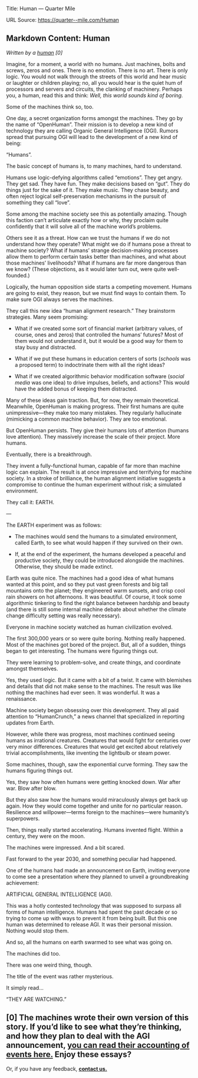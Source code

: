 Title: Human — Quarter Mile

URL Source: https://quarter--mile.com/Human

Markdown Content:
Human
-----

_Written by a [human](https://quarter--mile.com/Contact)_ _[0]_

 Imagine, for a moment, a world with no humans. Just machines, bolts and screws, zeros and ones. There is no emotion. There is no art. There is only logic. You would not walk through the streets of this world and hear music or laughter or children playing; no, all you would hear is the quiet hum of processors and servers and circuits, the clanking of machinery.
Perhaps you, a human, read this and think: _Well, this world sounds kind of boring._

Some of the machines think so, too.

One day, a secret organization forms amongst the machines. They go by the name of “OpenHuman”. Their mission is to develop a new kind of technology they are calling Organic General Intelligence (OGI). Rumors spread that pursuing OGI will lead to the development of a new kind of being:

“Humans”.

The basic concept of humans is, to many machines, hard to understand.

Humans use logic-defying algorithms called “emotions”. They get angry. They get sad. They have fun. They make decisions based on “gut”. They do things just for the sake of it. They make music. They chase beauty, and often reject logical self-preservation mechanisms in the pursuit of something they call “love”.

Some among the machine society see this as potentially amazing. Though this faction can’t articulate exactly how or why, they proclaim quite confidently that it will solve all of the machine world’s problems.

Others see it as a threat. How can we trust the humans if we do not understand how they operate? What might we do if humans pose a threat to machine society? What if humans’ strange decision-making processes allow them to perform certain tasks better than machines, and what about those machines’ livelihoods? What if humans are far more dangerous than we know? (These objections, as it would later turn out, were quite well-founded.)

Logically, the human opposition side starts a competing movement. Humans are going to exist, they reason, but we must find ways to contain them. To make sure OGI always serves the machines.

They call this new idea “human alignment research.” They brainstorm strategies. Many seem promising:

*   What if we created some sort of financial market (arbitrary values, of course, ones and zeros) that controlled the humans’ futures? Most of them would not understand it, but it would be a good way for them to stay busy and distracted.

*   What if we put these humans in education centers of sorts (_schools_ was a proposed term) to indoctrinate them with all the right ideas?

*   What if we created algorithmic behavior modification software (_social media_ was one idea) to drive impulses, beliefs, and actions? This would have the added bonus of keeping them distracted.

 Many of these ideas gain traction. But, for now, they remain theoretical.
Meanwhile, OpenHuman is making progress. Their first humans are quite unimpressive—they make too many mistakes. They regularly hallucinate (mimicking a common machine behavior). They are too emotional.

But OpenHuman persists. They give their humans lots of attention (humans love attention). They massively increase the scale of their project. More humans.

Eventually, there is a breakthrough.

They invent a fully-functional human, capable of far more than machine logic can explain. The result is at once impressive and terrifying for machine society. In a stroke of brilliance, the human alignment initiative suggests a compromise to continue the human experiment without risk; a simulated environment.

They call it: EARTH.

—

The EARTH experiment was as follows:

*   The machines would send the humans to a simulated environment, called Earth, to see what would happen if they survived on their own.

*   If, at the end of the experiment, the humans developed a peaceful and productive society, they could be introduced alongside the machines. Otherwise, they should be made extinct.

 Earth was quite nice. The machines had a good idea of what humans wanted at this point, and so they put vast green forests and big tall mountains onto the planet; they engineered warm sunsets, and crisp cool rain showers on hot afternoons. It was beautiful. 
Of course, it took some algorithmic tinkering to find the right balance between hardship and beauty (and there is still some internal machine debate about whether the climate change difficulty setting was really necessary).

Everyone in machine society watched as human civilization evolved.

The first 300,000 years or so were quite boring. Nothing really happened. Most of the machines got bored of the project. But, all of a sudden, things began to get interesting. The humans were figuring things out.

They were learning to problem-solve, and create things, and coordinate amongst themselves.

Yes, they used logic. But it came with a bit of a twist. It came with blemishes and details that did not make sense to the machines. The result was like nothing the machines had ever seen. It was wonderful. It was a renaissance.

Machine society began obsessing over this development. They all paid attention to “HumanCrunch,” a news channel that specialized in reporting updates from Earth.

However, while there was progress, most machines continued seeing humans as irrational creatures. Creatures that would fight for centuries over very minor differences. Creatures that would get excited about relatively trivial accomplishments, like inventing the lightbulb or steam power.

Some machines, though, saw the exponential curve forming. They saw the humans figuring things out.

Yes, they saw how often humans were getting knocked down. War after war. Blow after blow.

But they also saw how the humans would miraculously always get back up again. How they would come together and unite for no particular reason. Resilience and willpower—terms foreign to the machines—were humanity’s superpowers.

Then, things really started accelerating. Humans invented flight. Within a century, they were on the moon.

The machines were impressed. And a bit scared.

Fast forward to the year 2030, and something peculiar had happened.

One of the humans had made an announcement on Earth, inviting everyone to come see a presentation where they planned to unveil a groundbreaking achievement:

ARTIFICIAL GENERAL INTELLIGENCE (AGI).

This was a hotly contested technology that was supposed to surpass all forms of human intelligence. Humans had spent the past decade or so trying to come up with ways to prevent it from being built. But this one human was determined to release AGI. It was their personal mission. Nothing would stop them.

And so, all the humans on earth swarmed to see what was going on.

The machines did too.

There was one weird thing, though.

The title of the event was rather mysterious.

It simply read…

“THEY ARE WATCHING.”

[0] The machines wrote their own version of this story. If you’d like to see what they’re thinking, and how they plan to deal with the AGI announcement, [you can read their accounting of events here.](https://claude.ai/public/artifacts/b0e14755-0bd9-4da6-8175-ce3f47a3242a)
**Enjoy these essays?**
-----------------------

 Or, if you have any feedback, **[contact us.](https://quarter--mile.com/Contact)**
